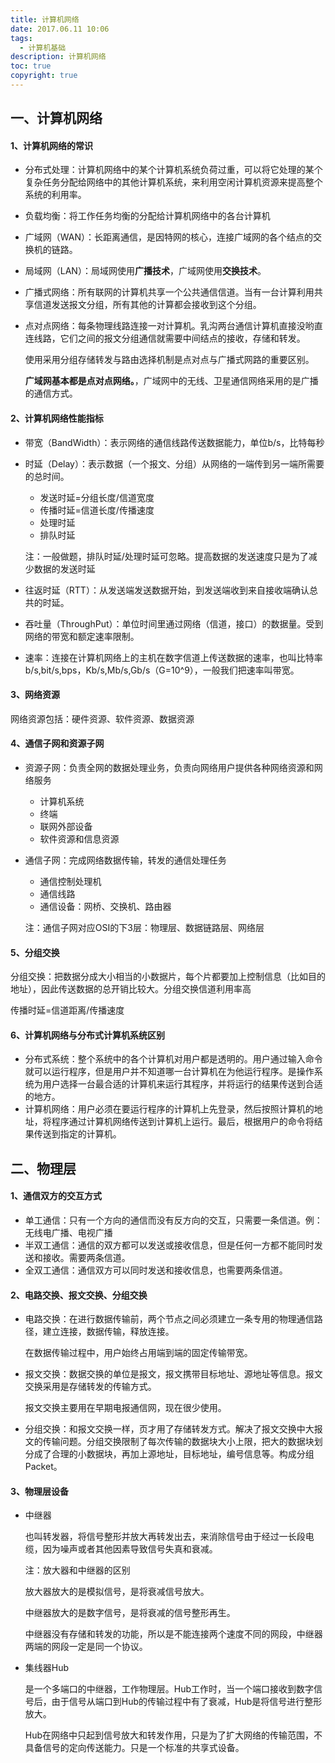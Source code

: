 ```yaml
---
title: 计算机网络
date: 2017.06.11 10:06
tags:
  - 计算机基础
description: 计算机网络
toc: true
copyright: true
---
```


## 一、计算机网络

#### 1、计算机网络的常识

- 分布式处理：计算机网络中的某个计算机系统负荷过重，可以将它处理的某个复杂任务分配给网络中的其他计算机系统，来利用空闲计算机资源来提高整个系统的利用率。
- 负载均衡：将工作任务均衡的分配给计算机网络中的各台计算机
- 广域网（WAN）：长距离通信，是因特网的核心，连接广域网的各个结点的交换机的链路。
- 局域网（LAN）：局域网使用**广播技术**，广域网使用**交换技术**。

- 广播式网络：所有联网的计算机共享一个公共通信信道。当有一台计算利用共享信道发送报文分组，所有其他的计算都会接收到这个分组。

- 点对点网络：每条物理线路连接一对计算机。乳沟两台通信计算机直接没哟直连线路，它们之间的报文分组通信就需要中间结点的接收，存储和转发。

  使用采用分组存储转发与路由选择机制是点对点与广播式网路的重要区别。

  **广域网基本都是点对点网络。**，广域网中的无线、卫星通信网络采用的是广播的通信方式。

#### 2、计算机网络性能指标

- 带宽（BandWidth）：表示网络的通信线路传送数据能力，单位b/s，比特每秒

- 时延（Delay）：表示数据（一个报文、分组）从网络的一端传到另一端所需要的总时间。

  - 发送时延=分组长度/信道宽度
  - 传播时延=信道长度/传播速度
  - 处理时延
  - 排队时延

  注：一般做题，排队时延/处理时延可忽略。提高数据的发送速度只是为了减少数据的发送时延

- 往返时延（RTT）：从发送端发送数据开始，到发送端收到来自接收端确认总共的时延。
- 吞吐量（ThroughPut）：单位时间里通过网络（信道，接口）的数据量。受到网络的带宽和额定速率限制。
- 速率：连接在计算机网络上的主机在数字信道上传送数据的速率，也叫比特率b/s,bit/s,bps，Kb/s,Mb/s,Gb/s（G=10^9），一般我们把速率叫带宽。

#### 3、网络资源

网络资源包括：硬件资源、软件资源、数据资源

#### 4、通信子网和资源子网

- 资源子网：负责全网的数据处理业务，负责向网络用户提供各种网络资源和网络服务
  - 计算机系统
  - 终端
  - 联网外部设备
  - 软件资源和信息资源

- 通信子网：完成网络数据传输，转发的通信处理任务

  - 通信控制处理机
  - 通信线路
  - 通信设备：网桥、交换机、路由器

  注：通信子网对应OSI的下3层：物理层、数据链路层、网络层

#### 5、分组交换

分组交换：把数据分成大小相当的小数据片，每个片都要加上控制信息（比如目的地址），因此传送数据的总开销比较大。分组交换信道利用率高

传播时延=信道距离/传播速度

#### 6、计算机网络与分布式计算机系统区别

- 分布式系统：整个系统中的各个计算机对用户都是透明的。用户通过输入命令就可以运行程序，但是用户并不知道哪一台计算机在为他运行程序。是操作系统为用户选择一台最合适的计算机来运行其程序，并将运行的结果传送到合适的地方。
- 计算机网络：用户必须在要运行程序的计算机上先登录，然后按照计算机的地址，将程序通过计算机网络传送到计算机上运行。最后，根据用户的命令将结果传送到指定的计算机。

## 二、物理层

#### 1、通信双方的交互方式

- 单工通信：只有一个方向的通信而没有反方向的交互，只需要一条信道。例：无线电广播、电视广播
- 半双工通信：通信的双方都可以发送或接收信息，但是任何一方都不能同时发送和接收。需要两条信道。
- 全双工通信：通信双方可以同时发送和接收信息，也需要两条信道。

#### 2、电路交换、报文交换、分组交换

- 电路交换：在进行数据传输前，两个节点之间必须建立一条专用的物理通信路径，建立连接，数据传输，释放连接。

  在数据传输过程中，用户始终占用端到端的固定传输带宽。

- 报文交换：数据交换的单位是报文，报文携带目标地址、源地址等信息。报文交换采用是存储转发的传输方式。

  报文交换主要用在早期电报通信网，现在很少使用。

- 分组交换：和报文交换一样，页才用了存储转发方式。解决了报文交换中大报文的传输问题。分组交换限制了每次传输的数据块大小上限，把大的数据块划分成了合理的小数据块，再加上源地址，目标地址，编号信息等。构成分组Packet。

#### 3、物理层设备

- 中继器

  也叫转发器，将信号整形并放大再转发出去，来消除信号由于经过一长段电缆，因为噪声或者其他因素导致信号失真和衰减。

  注：放大器和中继器的区别

  放大器放大的是模拟信号，是将衰减信号放大。

  中继器放大的是数字信号，是将衰减的信号整形再生。

  中继器没有存储和转发的功能，所以是不能连接两个速度不同的网段，中继器两端的网段一定是同一个协议。

- 集线器Hub

  是一个多端口的中继器，工作物理层。Hub工作时，当一个端口接收到数字信号后，由于信号从端口到Hub的传输过程中有了衰减，Hub是将信号进行整形放大。

  Hub在网络中只起到信号放大和转发作用，只是为了扩大网络的传输范围，不具备信号的定向传送能力。只是一个标准的共享式设备。